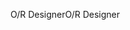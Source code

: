 <span data-ttu-id="f6690-101">O/R Designer</span><span class="sxs-lookup"><span data-stu-id="f6690-101">O/R Designer</span></span>